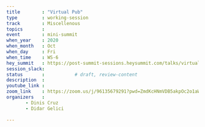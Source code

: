 ```yaml
---
title        : "Virtual Pub"
type         : working-session
track        : Miscellenous
topics       : 
event        : mini-summit
when_year    : 2020
when_month   : Oct
when_day     : Fri
when_time    : WS-6
hey_summit   : https://post-summit-sessions.heysummit.com/talks/virtual-pub/
session_slack:
status       :           # draft, review-content
description  : 
youtube_link : 
zoom_link    : https://zoom.us/j/96135679291?pwd=ZmdKcHNmVDB5akpOc2o1aWNaYS9uZz09
organizers   : 
       - Dinis Cruz
       - Didar Gelici
      
---
```


